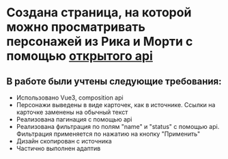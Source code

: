 # Создана страница, на которой можно просматривать персонажей из Рика и Морти с помощью [открытого api](https://rickandmortyapi.com/)

## В работе были учтены следующие требования:

- Использовано Vue3, composition api
- Персонажи выведены в виде карточек, как в источнике. Ссылки на карточке заменены на обычный текст
- Реализована пагинация с помощью api
- Реализована фильтрация по полям "name" и "status" с помощью api. Фильтрация применяется по нажатию на кнопку "Применить"
- Дизайн скопирован с источника
- Частично выполнен адаптив

